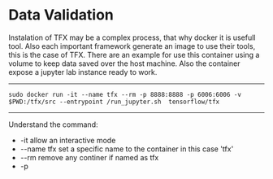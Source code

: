 # Data Validation

Instalation of TFX may be a complex process, that why docker it is usefull tool. Also each important framework generate an image to use their tools, this is the case of TFX. There are an example for use this container using a volume to keep data saved over the host machine. Also the container expose a jupyter lab instance ready to work.


---

`sudo docker run -it --name tfx --rm -p 8888:8888 -p 6006:6006 -v $PWD:/tfx/src --entrypoint /run_jupyter.sh  tensorflow/tfx`

---

Understand the command:

- -it allow an interactive mode
- --name tfx set a specific name to the container in this case 'tfx'
- --rm remove any continer if named as tfx
- -p